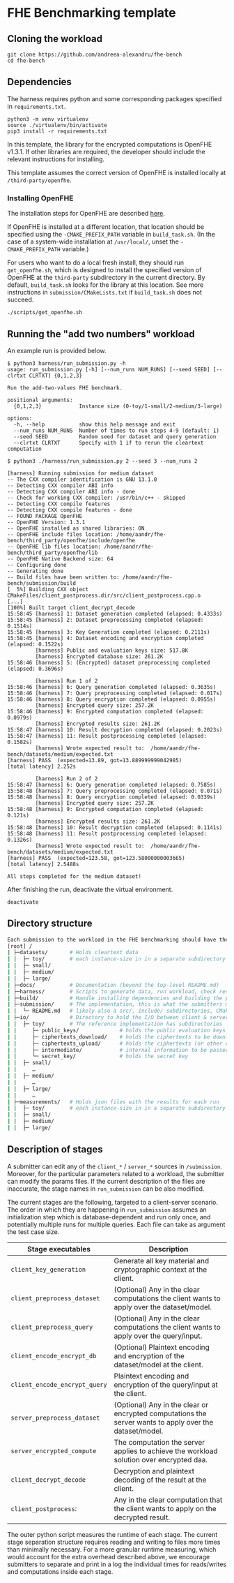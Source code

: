 # FHE Benchmarking template

## Cloning the workload

```console
git clone https://github.com/andreea-alexandru/fhe-bench
cd fhe-bench
```

## Dependencies

The harness requires python and some corresponding packages specified in `requirements.txt`. 
```console
python3 -m venv virtualenv
source ./virtualenv/bin/activate
pip3 install -r requirements.txt
```

In this template, the library for the encrypted computations is OpenFHE v1.3.1. 
If other libraries are required, the developer should include the relevant instructions for installing.

This template assumes the correct version of OpenFHE is installed locally at `/third-party/openfhe`. 

### Installing OpenFHE

The installation steps for OpenFHE are described [here](https://openfhe-development.readthedocs.io/en/latest/sphinx_rsts/intro/installation/installation.html).  

If OpenFHE
is installed at a different location, that location should be specified using the `-CMAKE_PREFIX_PATH` variable in `build_task.sh`.
(In the case of a system-wide installation at `/usr/local/`, unset the `-CMAKE_PREFIX_PATH` variable.)

For users who want to do a local fresh install, they should run `get_openfhe.sh`, which 
is designed to install the specified version of OpenFHE at the `third-party` subdirectory in the current directory.
By default, `build_task.sh` looks for the library at this location. See more instructions in `submission/CMakeLists.txt` if 
`build_task.sh` does not succeed.

```console
./scripts/get_openfhe.sh
```

## Running the "add two numbers" workload

An example run is provided below.

```console
$ python3 harness/run_submission.py -h
usage: run_submission.py [-h] [--num_runs NUM_RUNS] [--seed SEED] [--clrtxt CLRTXT] {0,1,2,3}

Run the add-two-values FHE benchmark.

positional arguments:
  {0,1,2,3}            Instance size (0-toy/1-small/2-medium/3-large)

options:
  -h, --help           show this help message and exit
  --num_runs NUM_RUNS  Number of times to run steps 4-9 (default: 1)
  --seed SEED          Random seed for dataset and query generation
  --clrtxt CLRTXT      Specify with 1 if to rerun the cleartext computation

$ python3 ./harness/run_submission.py 2 --seed 3 --num_runs 2

[harness] Running submission for medium dataset
-- The CXX compiler identification is GNU 13.1.0
-- Detecting CXX compiler ABI info
-- Detecting CXX compiler ABI info - done
-- Check for working CXX compiler: /usr/bin/c++ - skipped
-- Detecting CXX compile features
-- Detecting CXX compile features - done
-- FOUND PACKAGE OpenFHE
-- OpenFHE Version: 1.3.1
-- OpenFHE installed as shared libraries: ON
-- OpenFHE include files location: /home/aandr/fhe-bench/third_party/openfhe/include/openfhe
-- OpenFHE lib files location: /home/aandr/fhe-bench/third_party/openfhe/lib
-- OpenFHE Native Backend size: 64
-- Configuring done
-- Generating done
-- Build files have been written to: /home/aandr/fhe-bench/submission/build
[  5%] Building CXX object CMakeFiles/client_postprocess.dir/src/client_postprocess.cpp.o
[...]
[100%] Built target client_decrypt_decode
15:58:45 [harness] 1: Dataset generation completed (elapsed: 0.4333s)
15:58:45 [harness] 2: Dataset preprocessing completed (elapsed: 0.1514s)
15:58:45 [harness] 3: Key Generation completed (elapsed: 0.2111s)
15:58:45 [harness] 4: Dataset encoding and encryption completed (elapsed: 0.1522s)
         [harness] Public and evaluation keys size: 517.8K
         [harness] Encrypted database size: 261.2K
15:58:46 [harness] 5: (Encrypted) dataset preprocessing completed (elapsed: 0.3696s)

         [harness] Run 1 of 2
15:58:46 [harness] 6: Query generation completed (elapsed: 0.3635s)
15:58:46 [harness] 7: Query preprocessing completed (elapsed: 0.017s)
15:58:46 [harness] 8: Query encryption completed (elapsed: 0.0955s)
         [harness] Encrypted query size: 257.2K
15:58:46 [harness] 9: Encrypted computation completed (elapsed: 0.0979s)
         [harness] Encrypted results size: 261.2K
15:58:47 [harness] 10: Result decryption completed (elapsed: 0.2023s)
15:58:47 [harness] 11: Result postprocessing completed (elapsed: 0.1582s)
         [harness] Wrote expected result to:  /home/aandr/fhe-bench/datasets/medium/expected.txt
[harness] PASS  (expected=13.89, got=13.889999999042985)
[total latency] 2.252s

         [harness] Run 2 of 2
15:58:47 [harness] 6: Query generation completed (elapsed: 0.7585s)
15:58:48 [harness] 7: Query preprocessing completed (elapsed: 0.071s)
15:58:48 [harness] 8: Query encryption completed (elapsed: 0.0339s)
         [harness] Encrypted query size: 257.2K
15:58:48 [harness] 9: Encrypted computation completed (elapsed: 0.121s)
         [harness] Encrypted results size: 261.2K
15:58:48 [harness] 10: Result decryption completed (elapsed: 0.1141s)
15:58:48 [harness] 11: Result postprocessing completed (elapsed: 0.1326s)
         [harness] Wrote expected result to:  /home/aandr/fhe-bench/datasets/medium/expected.txt
[harness] PASS  (expected=123.58, got=123.58000000003665)
[total latency] 2.5488s

All steps completed for the medium dataset!
```

After finishing the run, deactivate the virtual environment.
```console
deactivate
```

## Directory structure

```bash
Each submission to the workload in the FHE benchmarking should have the following directory structure:
[root] /
| ├─datasets/       # Holds cleartext data 
| |  ├─ toy/        # each instance-size in in a separate subdirectory
| |  ├─ small/
| |  ├─ medium/
| |  ├─ large/
| ├─docs/           # Documentation (beyond the top-level README.md)
| ├─harness/        # Scripts to generate data, run workload, check results
| ├─build/          # Handle installing dependencies and building the project
| ├─submission/     # The implementation, this is what the submitters modify
| |  └─ README.md   # likely also a src/, include/ subdirectories, CMakeLists.txt, etc.
| ├─io/             # Directory to hold the I/O between client & server parts
| |  ├─ toy/        # The reference implementation has subdirectories
| |     ├─ public_keys/             # holds the public evaluation keys
| |     ├─ ciphertexts_download/    # holds the ciphertexts to be downloaded by the client
| |     ├─ ciphertexts_upload/      # holds the ciphertexts (or other data except keys) to be uploaded by the client    
| |     ├─ intermediate/            # internal information to be passed around the functions
| |     └─ secret_key/              # holds the secret key
| |  ├─ small/
| |     …
| |  ├─ medium/
| |     …
| |  ├─ large/
| |     …
| ├─measurements/   # Holds json files with the results for each run
| |  ├─ toy/        # each instance-size in in a separate subdirectory
| |  ├─ small/
| |  ├─ medium/
| |  ├─ large/
```

## Description of stages

A submitter can edit any of the `client_*` / `server_*` sources in `/submission`. 
Moreover, for the particular parameters related to a workload, the submitter can modify the params files.
If the current description of the files are inaccurate, the stage names in `run_submission` can be also 
modified.

The current stages are the following, targeted to a client-server scenario.
The order in which they are happening in `run_submission` assumes an initialization step which is 
database-dependent and run only once, and potentially multiple runs for multiple queries.
Each file can take as argument the test case size.


| Stage executables                | Description |
|----------------------------------|-------------|
| `client_key_generation`          | Generate all key material and cryptographic context at the client.           
| `client_preprocess_dataset`      | (Optional) Any in the clear computations the client wants to apply over the dataset/model.
| `client_preprocess_query`        | (Optional) Any in the clear computations the client wants to apply over the query/input.
| `client_encode_encrypt_db`       | (Optional) Plaintext encoding and encryption of the dataset/model at the client.
| `client_encode_encrypt_query`    | Plaintext encoding and encryption of the query/input at the client.
| `server_preprocess_dataset`      | (Optional) Any in the clear or encrypted computations the server wants to apply over the dataset/model.
| `server_encrypted_compute`       | The computation the server applies to achieve the workload solution over encrypted daa.
| `client_decrypt_decode`          | Decryption and plaintext decoding of the result at the client.
| `client_postprocess`:            | Any in the clear computation that the client wants to apply on the decrypted result.


The outer python script measures the runtime of each stage.
The current stage separation structure requires reading and writing to files more times than minimally necessary.
For a more granular runtime measuring, which would account for the extra overhead described above, we encourage
submitters to separate and print in a log the individual times for reads/writes and computations inside each stage. 
